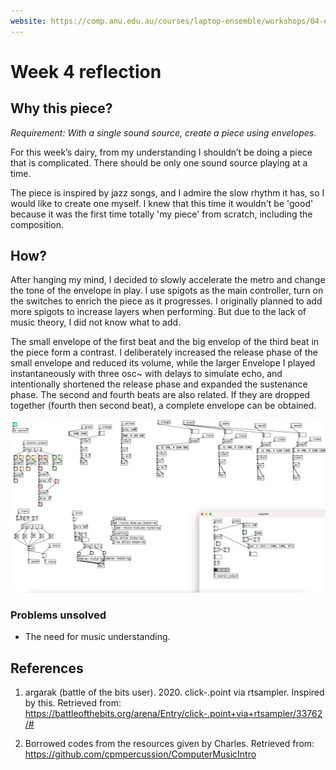 ```yaml
---
website: https://comp.anu.edu.au/courses/laptop-ensemble/workshops/04-envelopes-note-structure/
---
```


# Week 4 reflection

## Why this piece?
*Requirement: With a single sound source, create a piece using envelopes.*

For this week’s dairy, from my understanding I shouldn’t be doing a piece that is complicated. There should be only one sound source playing at a time.

The piece is inspired by jazz songs, and I admire the slow rhythm it has, so I would like to create one myself. I knew that this time it wouldn't be 'good' because it was the first time totally 'my piece' from scratch, including the composition.

## How?

After hanging my mind, I decided to slowly accelerate the metro and change the tone of the envelope in play. I use spigots as the main controller, turn on the switches to enrich the piece as it progresses. I originally planned to add more spigots to increase layers when performing. But due to the lack of music theory, I did not know what to add.

The small envelope of the first beat and the big envelop of the third beat in the piece form a contrast. I deliberately increased the release phase of the small envelope and reduced its volume, while the larger Envelope I played instantaneously with three osc~ with delays to simulate echo, and intentionally shortened the release phase and expanded the sustenance phase. The second and fourth beats are also related. If they are dropped together (fourth then second beat), a complete envelope can be obtained.


![ ALT](diary3.png)

### **Problems unsolved**
- The need for music understanding.

## References
1. argarak (battle of the bits user). 2020. click-.point via rtsampler. Inspired by this. Retrieved from: https://battleofthebits.org/arena/Entry/click-.point+via+rtsampler/33762/#

2. Borrowed codes from the resources given by Charles. Retrieved from: https://github.com/cpmpercussion/ComputerMusicIntro